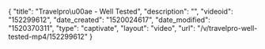 {
    "title": "Travelpro\u00ae - Well Tested",
    "description": "",
    "videoid": "152299612",
    "date_created": "1520024617",
    "date_modified": "1520370311",
    "type": "captivate",
    "layout": "video",
    "url": "\/v\/travelpro-well-tested-mp4\/152299612"
}